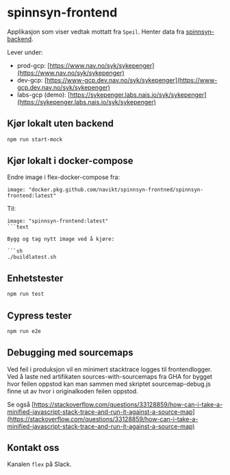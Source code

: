 # spinnsyn-frontend

Applikasjon som viser vedtak mottatt fra `Speil`. Henter data fra [spinnsyn-backend](https://github.com/navikt/spinnsyn-backend).

Lever under:

- prod-gcp: [https://www.nav.no/syk/sykepenger](https://www.nav.no/syk/sykepenger)
- dev-gcp: [https://www-gcp.dev.nav.no/syk/sykepenger](https://www-gcp.dev.nav.no/syk/sykepenger)
- labs-gcp (demo): [https://sykepenger.labs.nais.io/syk/sykepenger](https://sykepenger.labs.nais.io/syk/sykepenger)

## Kjør lokalt uten backend

```sh
npm run start-mock
```

## Kjør lokalt i docker-compose

Endre image i flex-docker-compose fra:

```text
image: "docker.pkg.github.com/navikt/spinnsyn-frontned/spinnsyn-frontend:latest"
```

Til:

```text
image: "spinnsyn-frontend:latest"
```text

Bygg og tag nytt image ved å kjøre:

```sh
./buildlatest.sh
```

## Enhetstester

```sh
npm run test
```

## Cypress tester

```sh
npm run e2e
```

## Debugging med sourcemaps

Ved feil i produksjon vil en minimert stacktrace logges til frontendlogger.
Ved å laste ned artifikaten sources-with-sourcemaps fra GHA for bygget hvor feilen oppstod kan man sammen med skriptet sourcemap-debug.js finne ut av hvor i originalkoden feilen oppstod.

Se også [https://stackoverflow.com/questions/33128859/how-can-i-take-a-minified-javascript-stack-trace-and-run-it-against-a-source-map](https://stackoverflow.com/questions/33128859/how-can-i-take-a-minified-javascript-stack-trace-and-run-it-against-a-source-map)

## Kontakt oss

Kanalen `flex` på Slack.
